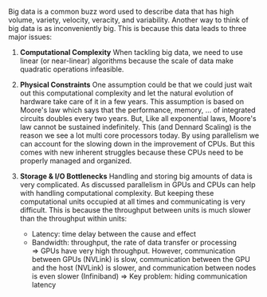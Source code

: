 Big data is a common buzz word used to describe data that has high volume, variety, velocity, veracity, and variability. Another way to think of big data is as inconveniently big. This is because this data leads to three major issues:

1. **Computational Complexity**
   When tackling big data, we need to use linear (or near-linear) algorithms because the scale of data make quadratic operations infeasible.
   
2. **Physical Constraints**
   One assumption could be that we could just wait out this computational complexity and let the natural evolution of hardware take care of it in a few years. This assumption is based on Moore's law which says that the performance, memory, ... of integrated circuits doubles every two years. But, Like all exponential laws, Moore's law cannot be sustained indefinitely. This (and Dennard Scaling) is the reason we see a lot multi core processors today. By using parallelism we can account for the slowing down in the improvement of CPUs. But this comes with new inherent struggles because these CPUs need to be properly managed and organized.
   
3. **Storage & I/O Bottlenecks**
   Handling and storing big amounts of data is very complicated. As discussed parallelism in GPUs and CPUs can help with handling computational complexity. But keeping these computational units occupied at all times and communicating is very difficult. This is because the throughput between units is much slower than the throughput within units:
   - Latency: time delay between the cause and effect  
   - Bandwidth: throughput, the rate of data transfer or processing  
	 => GPUs have very high throughput. However, communication between GPUs (NVLink) is slow, communication between the GPU and the host (NVLink) is slower, and communication between nodes is even slower (Infiniband) => Key problem: hiding communication latency  

